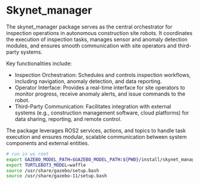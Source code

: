 # Skynet_manager 
The skynet_manager package serves as the central orchestrator for inspection operations in autonomous construction site robots. It coordinates the execution of inspection tasks, manages sensor and anomaly detection modules, and ensures smooth communication with site operators and third-party systems.

Key functionalities include:

- Inspection Orchestration: Schedules and controls inspection workflows, including navigation, anomaly detection, and data reporting.
- Operator Interface: Provides a real-time interface for site operators to monitor progress, receive anomaly alerts, and issue commands to the robot.
- Third-Party Communication: Facilitates integration with external systems (e.g., construction management software, cloud platforms) for data sharing, reporting, and remote control.

The package leverages ROS2 services, actions, and topics to handle task execution and ensures modular, scalable communication between system components and external entities.

```bash
# run in ws root
export GAZEBO_MODEL_PATH=$GAZEBO_MODEL_PATH:${PWD}/install/skynet_manager/share/skynet_manager/models/
export TURTLEBOT3_MODEL=waffle
source /usr/share/gazebo/setup.bash 
source /usr/share/gazebo-11/setup.bash

 
```